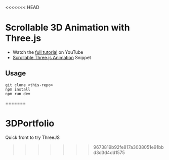 <<<<<<< HEAD
# Scrollable 3D Animation with Three.js

- Watch the [full tutorial](https://youtu.be/Q7AOvWpIVHU) on YouTube
- [Scrollable Three.js Animation](https://fireship.io/snippets/threejs-scrollbar-animation) Snippet

## Usage

```
git clone <this-repo>
npm install
npm run dev
```
=======
# 3DPortfolio
Quick front to try ThreeJS
>>>>>>> 9673819b92fe817a3038051e91bbd3d3d4dd1575
